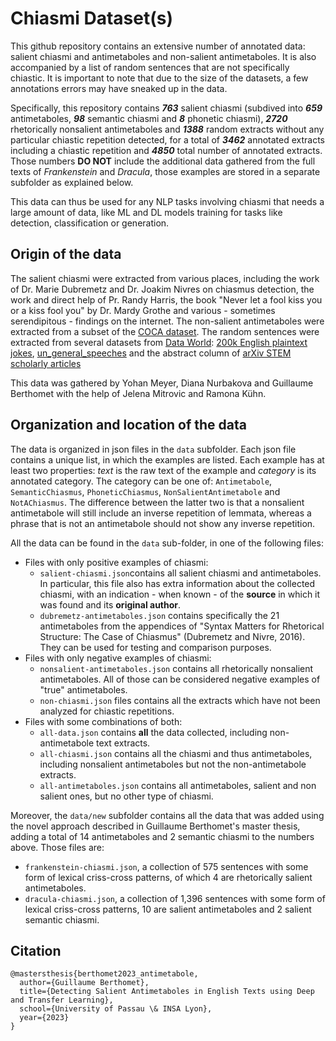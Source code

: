 # Chiasmi Dataset(s)

This github repository contains an extensive number of annotated data: salient chiasmi and antimetaboles and non-salient antimetaboles. It is also accompanied by a list of random sentences that are not specifically chiastic. It is important to note that due to the size of the datasets, a few annotations errors may have sneaked up in the data.

Specifically, this repository contains ***763*** salient chiasmi (subdived into ***659*** antimetaboles, ***98*** semantic chiasmi and ***8*** phonetic chiasmi), ***2720*** rhetorically nonsalient antimetaboles and ***1388*** random extracts without any particular chiastic repetition detected, for a total of ***3462*** annotated extracts including a chiastic repetition and ***4850*** total number of annotated extracts. Those numbers **DO NOT** include the additional data gathered from the full texts of *Frankenstein* and *Dracula*, those examples are stored in a separate subfolder as explained below.

This data can thus be used for any NLP tasks involving chiasmi that needs a large amount of data, like ML and DL models training for tasks like detection, classification or generation.

## Origin of the data

The salient chiasmi were extracted from various places, including the work of Dr. Marie Dubremetz and Dr. Joakim Nivres on chiasmus detection, the work and direct help of Pr. Randy Harris, the book "Never let a fool kiss you or a kiss fool you" by Dr. Mardy Grothe and various - sometimes serendipitous - findings on the internet. The non-salient antimetaboles were extracted from a subset of the [COCA dataset](https://www.english-corpora.org/coca/). The random sentences were extracted from several datasets from [Data World](https://data.world/): [200k English plaintext jokes](https://data.world/taivop/200-k-english-plaintext-jokes), [un_general_speeches](https://data.world/jmalina/un-general-speeches) and the abstract column of [arXiv STEM scholarly articles](https://data.world/liz-friedman/arxiv-stem-scholarly-articles)

This data was gathered by Yohan Meyer, Diana Nurbakova and Guillaume Berthomet with the help of Jelena Mitrovic and Ramona Kühn.

## Organization and location of the data

The data is organized in json files in the `data` subfolder. Each json file contains a unique list, in which the examples are listed. Each example has at least two properties: *text* is the raw text of the example and *category* is its annotated category. The category can be one of: `Antimetabole`, `SemanticChiasmus`, `PhoneticChiasmus`, `NonSalientAntimetabole` and `NotAChiasmus`. The difference between the latter two is that a nonsalient antimetabole will still include an inverse repetition of lemmata,  whereas a phrase that is not an antimetabole should not show any inverse repetition.

All the data can be found in the `data` sub-folder, in one of the following files:
- Files with only positive examples of chiasmi:
  - `salient-chiasmi.json`contains all salient chiasmi and antimetaboles. In particular, this file also has extra information about the collected chiasmi, with an indication - when known - of the **source** in which it was found and its **original author**.
  - `dubremetz-antimetaboles.json` contains specifically the 21 antimetaboles from the appendices of "Syntax Matters for Rhetorical Structure: The Case of Chiasmus" (Dubremetz and Nivre, 2016). They can be used for testing and comparison purposes.
- Files with only negative examples of chiasmi:
  - `nonsalient-antimetaboles.json` contains all rhetorically nonsalient antimetaboles. All of those can be considered negative examples of "true" antimetaboles.
  - `non-chiasmi.json` files contains all the extracts which have not been analyzed for chiastic repetitions.
- Files with some combinations of both:
  - `all-data.json` contains **all** the data collected, including non-antimetabole text extracts.
  - `all-chiasmi.json` contains all the chiasmi and thus antimetaboles, including nonsalient antimetaboles but not the non-antimetabole extracts.
  - `all-antimetaboles.json` contains all antimetaboles, salient and non salient ones, but no other type of chiasmi.

Moreover, the `data/new` subfolder contains all the data that was added using the novel approach described in Guillaume Berthomet's master thesis, adding a total of 14 antimetaboles and 2 semantic chiasmi to the numbers above. Those files are:
- `frankenstein-chiasmi.json`, a collection of 575 sentences with some form of lexical criss-cross patterns, of which 4 are rhetorically salient antimetaboles.
- `dracula-chiasmi.json`, a collection of 1,396 sentences with some form of lexical criss-cross patterns, 10 are salient antimetaboles and 2 salient semantic chiasmi.
## Citation

```
@mastersthesis{berthomet2023_antimetabole,
  author={Guillaume Berthomet},
  title={Detecting Salient Antimetaboles in English Texts using Deep and Transfer Learning},
  school={University of Passau \& INSA Lyon},
  year={2023}
}
```
